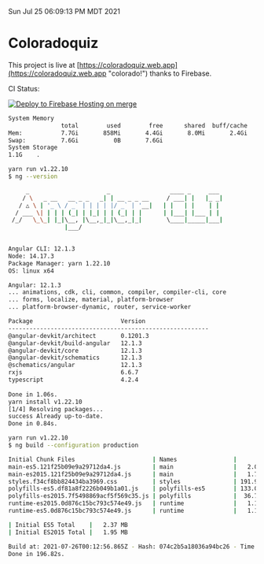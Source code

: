 Sun Jul 25 06:09:13 PM MDT 2021

# Coloradoquiz


This project is live at [https://coloradoquiz.web.app](https://coloradoquiz.web.app "colorado!") thanks to Firebase.

CI Status: 

[![Deploy to Firebase Hosting on merge](https://github.com/teamkushal/coloradoquiz/actions/workflows/firebase-hosting-merge.yml/badge.svg)](https://github.com/teamkushal/coloradoquiz/actions/workflows/firebase-hosting-merge.yml)

```bash
System Memory
               total        used        free      shared  buff/cache   available
Mem:           7.7Gi       858Mi       4.4Gi       8.0Mi       2.4Gi       6.5Gi
Swap:          7.6Gi          0B       7.6Gi
System Storage
1.1G	.
```
```bash
yarn run v1.22.10
$ ng --version

     _                      _                 ____ _     ___
    / \   _ __   __ _ _   _| | __ _ _ __     / ___| |   |_ _|
   / △ \ | '_ \ / _` | | | | |/ _` | '__|   | |   | |    | |
  / ___ \| | | | (_| | |_| | | (_| | |      | |___| |___ | |
 /_/   \_\_| |_|\__, |\__,_|_|\__,_|_|       \____|_____|___|
                |___/
    

Angular CLI: 12.1.3
Node: 14.17.3
Package Manager: yarn 1.22.10
OS: linux x64

Angular: 12.1.3
... animations, cdk, cli, common, compiler, compiler-cli, core
... forms, localize, material, platform-browser
... platform-browser-dynamic, router, service-worker

Package                         Version
---------------------------------------------------------
@angular-devkit/architect       0.1201.3
@angular-devkit/build-angular   12.1.3
@angular-devkit/core            12.1.3
@angular-devkit/schematics      12.1.3
@schematics/angular             12.1.3
rxjs                            6.6.7
typescript                      4.2.4
    
Done in 1.06s.
yarn install v1.22.10
[1/4] Resolving packages...
success Already up-to-date.
Done in 0.84s.
```
```bash
yarn run v1.22.10
$ ng build --configuration production

Initial Chunk Files                      | Names                |      Size
main-es5.121f25b09e9a29712da4.js         | main                 |   2.05 MB
main-es2015.121f25b09e9a29712da4.js      | main                 |   1.72 MB
styles.f34cf8bb824434ba3969.css          | styles               | 191.90 kB
polyfills-es5.df81a8f2226b049b1a01.js    | polyfills-es5        | 133.08 kB
polyfills-es2015.7f5498869acf5f569c35.js | polyfills            |  36.75 kB
runtime-es2015.0d876c15bc793c574e49.js   | runtime              |   1.15 kB
runtime-es5.0d876c15bc793c574e49.js      | runtime              |   1.15 kB

| Initial ES5 Total    |   2.37 MB
| Initial ES2015 Total |   1.95 MB

Build at: 2021-07-26T00:12:56.865Z - Hash: 074c2b5a18036a94bc26 - Time: 191687ms
Done in 196.82s.
```
